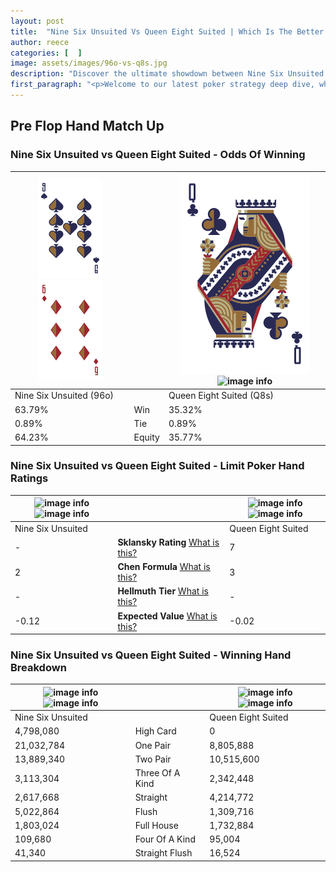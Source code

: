 ```yaml
---
layout: post
title:  "Nine Six Unsuited Vs Queen Eight Suited | Which Is The Better Hand In Poker? A Complete Guide"
author: reece
categories: [  ]
image: assets/images/96o-vs-q8s.jpg
description: "Discover the ultimate showdown between Nine Six Unsuited and Queen Eight Suited in poker! Uncover the odds, strategies, and scenarios where one hand triumphs over the other. Get ready to up your poker game with this thrilling analysis."
first_paragraph: "<p>Welcome to our latest poker strategy deep dive, where we're pitting two distinct hands against each other in a high-stakes showdown: Nine Six Unsuited vs Queen Eight Suited.</p><p>In the dynamic world of poker, every decision counts, and knowing which hand holds the upper hand is key to your success at the table.</p><p>In this article, we'll dissect these two hands, explore the scenarios where one dominates the other, and equip you with the knowledge to make strategic choices that can tip the odds in your favor.</p><p>Get ready to unravel the intriguing dynamics of these poker hands and elevate your game to new heights.</p>"
---
```




[comment]: # (sp0)

## Pre Flop Hand Match Up

<div class="table hand-ratings" markdown="1"> 



### Nine Six Unsuited vs Queen Eight Suited - Odds Of Winning


    
| ![image info](assets/images/hand1/9.png) ![image info](assets/images/hand1/6o.png) |  | ![image info](assets/images/hand2/q.png) ![image info](assets/images/hand2/8s.png) |
| -------- | -------- | -------- |
| Nine Six Unsuited (96o) |  | Queen Eight Suited (Q8s) |
| 63.79% | Win | 35.32% |
| 0.89% | Tie | 0.89% |
| 64.23% | Equity | 35.77% |




[comment]: # (sp1)



### Nine Six Unsuited vs Queen Eight Suited - Limit Poker Hand Ratings


    
| ![image info](https://www.riverpairs.com/assets/images/hand1/9.png) ![image info](https://www.riverpairs.com/assets/images/hand1/6o.png) |  | ![image info](https://www.riverpairs.com/assets/images/hand2/q.png) ![image info](https://www.riverpairs.com/assets/images/hand2/8s.png) |
| -------- | -------- | -------- |
| Nine Six Unsuited |  | Queen Eight Suited |
| - | **Sklansky Rating** [What is this?](/sklansky-rating-explained) | 7 |
| 2 | **Chen Formula** [What is this?](/chen-formula-explained) | 3 |
| - | **Hellmuth Tier** [What is this?](/Hellmuth-tier-explained) | - |
| -0.12 | **Expected Value** [What is this?](/expected-value-explained) | -0.02 |




[comment]: # (sp2)



### Nine Six Unsuited vs Queen Eight Suited - Winning Hand Breakdown


    
| ![image info](https://www.riverpairs.com/assets/images/hand1/9.png) ![image info](https://www.riverpairs.com/assets/images/hand1/6o.png) |  | ![image info](https://www.riverpairs.com/assets/images/hand2/q.png) ![image info](https://www.riverpairs.com/assets/images/hand2/8s.png) |
| -------- | -------- | -------- |
| Nine Six Unsuited |  | Queen Eight Suited |
| 4,798,080 | High Card | 0 |
| 21,032,784 | One Pair | 8,805,888 |
| 13,889,340 | Two Pair | 10,515,600 |
| 3,113,304 | Three Of A Kind | 2,342,448 |
| 2,617,668 | Straight | 4,214,772 |
| 5,022,864 | Flush | 1,309,716 |
| 1,803,024 | Full House | 1,732,884 |
| 109,680 | Four Of A Kind | 95,004 |
| 41,340 | Straight Flush | 16,524 |




[comment]: # (sp3)



</div>

[comment]: # (sp4)



[comment]: # (sp5)

